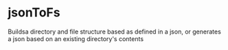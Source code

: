 jsonToFs
========

Buildsa  directory and file structure based as defined in a json, or generates a json based on an existing directory's contents
